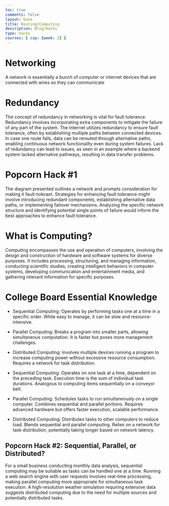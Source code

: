 ```yaml
---
toc: true
comments: false
layout: base
title: Routing/Computing
description: Blog/Hacks
type: hacks
courses: { csp: {week: 2} }
---
```


# Networking
A network is essentially a bunch of computer or internet devices that are connected with wires so they can communicate

# Redundancy
The concept of redundancy in networking is vital for fault tolerance. Redundancy involves incorporating extra components to mitigate the failure of any part of the system. The Internet utilizes redundancy to ensure fault tolerance, often by establishing multiple paths between connected devices. In case one route fails, data can be rerouted through alternative paths, enabling continuous network functionality even during system failures. Lack of redundancy can lead to issues, as seen in an example where a backend system lacked alternative pathways, resulting in data transfer problems.

# Popcorn Hack #1
The diagram presented outlines a network and prompts consideration for making it fault-tolerant. Strategies for enhancing fault tolerance might involve introducing redundant components, establishing alternative data paths, or implementing failover mechanisms. Analyzing the specific network structure and identifying potential single points of failure would inform the best approaches to enhance fault tolerance.

# What is Computing?
Computing encompasses the use and operation of computers, involving the design and construction of hardware and software systems for diverse purposes. It includes processing, structuring, and managing information, conducting scientific studies, creating intelligent behaviors in computer systems, developing communication and entertainment media, and gathering relevant information for specific purposes.

# College Board Essential Knowledge

- Sequential Computing: Operates by performing tasks one at a time in a specific order. While easy to manage, it can be slow and resource-intensive.

- Parallel Computing: Breaks a program into smaller parts, allowing simultaneous computation. It is faster but poses more management challenges.

- Distributed Computing: Involves multiple devices running a program to increase computing power without excessive resource consumption. Requires a network for task distribution.

- Sequential Computing: Operates on one task at a time, dependent on the preceding task. Execution time is the sum of individual task durations.
Analogous to computing items sequentially on a conveyor belt.

- Parallel Computing: Schedules tasks to run simultaneously on a single computer. Combines sequential and parallel portions. Requires advanced hardware but offers faster execution, scalable performance.

- Distributed Computing: Distributes tasks to other computers to reduce load. Blends sequential and parallel computing.
Relies on a network for task distribution, potentially taking longer based on network latency.

## Popcorn Hack #2: Sequential, Parallel, or Distributed?
For a small business conducting monthly data analysis, sequential computing may be suitable as tasks can be handled one at a time.
Running a web search engine with user requests involves real-time processing, making parallel computing more appropriate for simultaneous task execution.
A high-resolution weather simulation requiring extensive data suggests distributed computing due to the need for multiple sources and potentially distributed tasks.